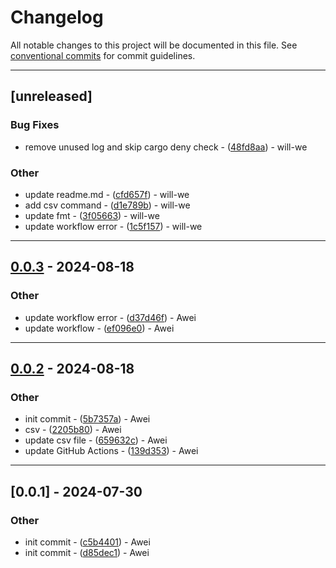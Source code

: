 # Changelog

All notable changes to this project will be documented in this file. See [conventional commits](https://www.conventionalcommits.org/) for commit guidelines.

---
## [unreleased]

### Bug Fixes

- remove unused log and skip cargo deny check - ([48fd8aa](https://github.com/tyrchen/geektime-rust-live-coding/commit/48fd8aadc52114f50f5a9bcd546340ba51738bc9)) - will-we

### Other

- update readme.md - ([cfd657f](https://github.com/tyrchen/geektime-rust-live-coding/commit/cfd657f863d42e64401883a4446123431db30be8)) - will-we
- add csv command - ([d1e789b](https://github.com/tyrchen/geektime-rust-live-coding/commit/d1e789bac92e8debc71d2dd004cc6e3e9c4899dc)) - will-we
- update fmt - ([3f05663](https://github.com/tyrchen/geektime-rust-live-coding/commit/3f05663a7ec3f9d1a4778ce2a0dfe7c2f02f5c41)) - will-we
- update workflow error - ([1c5f157](https://github.com/tyrchen/geektime-rust-live-coding/commit/1c5f157637db01465a29a46b21f710963d5a51b0)) - will-we

---
## [0.0.3](https://github.com/tyrchen/geektime-rust-live-coding/compare/v0.0.2..v0.0.3) - 2024-08-18

### Other

- update workflow error - ([d37d46f](https://github.com/tyrchen/geektime-rust-live-coding/commit/d37d46f5e87d3a697a370b1be25458ffe793ce56)) - Awei
- update workflow - ([ef096e0](https://github.com/tyrchen/geektime-rust-live-coding/commit/ef096e0fd289967ed8c59fda55de7480080eeabb)) - Awei

---
## [0.0.2](https://github.com/tyrchen/geektime-rust-live-coding/compare/v0.0.1..v0.0.2) - 2024-08-18

### Other

- init commit - ([5b7357a](https://github.com/tyrchen/geektime-rust-live-coding/commit/5b7357a9f5f48d2a5f1e6bb7502d6a6d871780cd)) - Awei
- csv - ([2205b80](https://github.com/tyrchen/geektime-rust-live-coding/commit/2205b800b1a521d714cf0f1635c6abbf03f0d61f)) - Awei
- update csv file - ([659632c](https://github.com/tyrchen/geektime-rust-live-coding/commit/659632c9d7f2e9bf7ca025831895adcb80aee100)) - Awei
- update GitHub Actions - ([139d353](https://github.com/tyrchen/geektime-rust-live-coding/commit/139d353c2b77449082887d4958a631e52efc172e)) - Awei

---
## [0.0.1] - 2024-07-30

### Other

- init commit - ([c5b4401](https://github.com/tyrchen/geektime-rust-live-coding/commit/c5b4401c4cda2c5dceda949f23e0e4583ab36eb3)) - Awei
- init commit - ([d85dec1](https://github.com/tyrchen/geektime-rust-live-coding/commit/d85dec1861582649a4c2db994410b0b8895e99b3)) - Awei

<!-- generated by git-cliff -->
